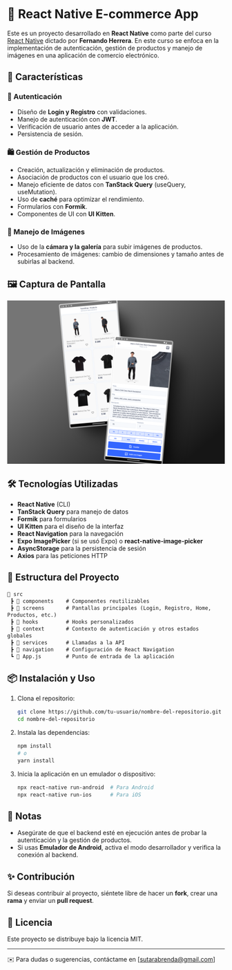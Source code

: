 # 📱 React Native E-commerce App

Este es un proyecto desarrollado en **React Native** como parte del curso [React Native](https://cursos.devtalles.com/courses/react-native) dictado por **Fernando Herrera**. En este curso se enfoca en la implementación de autenticación, gestión de productos y manejo de imágenes en una aplicación de comercio electrónico.

## 🚀 Características

### 🔐 Autenticación

- Diseño de **Login y Registro** con validaciones.
- Manejo de autenticación con **JWT**.
- Verificación de usuario antes de acceder a la aplicación.
- Persistencia de sesión.

### 🛍️ Gestión de Productos

- Creación, actualización y eliminación de productos.
- Asociación de productos con el usuario que los creó.
- Manejo eficiente de datos con **TanStack Query** (useQuery, useMutation).
- Uso de **caché** para optimizar el rendimiento.
- Formularios con **Formik**.
- Componentes de UI con **UI Kitten**.

### 📸 Manejo de Imágenes

- Uso de la **cámara y la galería** para subir imágenes de productos.
- Procesamiento de imágenes: cambio de dimensiones y tamaño antes de subirlas al backend.

## 🖼️ Captura de Pantalla

![Captura de Pantalla](./src/assets/capturas-de-pantalla.png)

## 🛠️ Tecnologías Utilizadas

- **React Native** (CLI)
- **TanStack Query** para manejo de datos
- **Formik** para formularios
- **UI Kitten** para el diseño de la interfaz
- **React Navigation** para la navegación
- **Expo ImagePicker** (si se usó Expo) o **react-native-image-picker**
- **AsyncStorage** para la persistencia de sesión
- **Axios** para las peticiones HTTP

## 📂 Estructura del Proyecto

```
📂 src
 ┣ 📂 components    # Componentes reutilizables
 ┣ 📂 screens       # Pantallas principales (Login, Registro, Home, Productos, etc.)
 ┣ 📂 hooks         # Hooks personalizados
 ┣ 📂 context       # Contexto de autenticación y otros estados globales
 ┣ 📂 services      # Llamadas a la API
 ┣ 📂 navigation    # Configuración de React Navigation
 ┗ 📜 App.js        # Punto de entrada de la aplicación
```

## 📦 Instalación y Uso

1. Clona el repositorio:
   ```sh
   git clone https://github.com/tu-usuario/nombre-del-repositorio.git
   cd nombre-del-repositorio
   ```
2. Instala las dependencias:
   ```sh
   npm install
   # o
   yarn install
   ```
3. Inicia la aplicación en un emulador o dispositivo:
   ```sh
   npx react-native run-android  # Para Android
   npx react-native run-ios      # Para iOS
   ```

## 📌 Notas

- Asegúrate de que el backend esté en ejecución antes de probar la autenticación y la gestión de productos.
- Si usas **Emulador de Android**, activa el modo desarrollador y verifica la conexión al backend.

## ✨ Contribución

Si deseas contribuir al proyecto, siéntete libre de hacer un **fork**, crear una **rama** y enviar un **pull request**.

## 📜 Licencia

Este proyecto se distribuye bajo la licencia MIT.

---

✉️ Para dudas o sugerencias, contáctame en [sutarabrenda@gmail.com]
